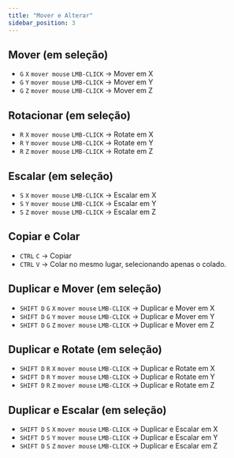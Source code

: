 ```yaml
---
title: "Mover e Alterar"
sidebar_position: 3
---
```


## Mover (em seleção)
- `G` `X` `mover mouse` `LMB-CLICK` -> Mover em X
- `G` `Y` `mover mouse` `LMB-CLICK` -> Mover em Y
- `G` `Z` `mover mouse` `LMB-CLICK` -> Mover em Z

## Rotacionar (em seleção)
- `R` `X` `mover mouse` `LMB-CLICK` -> Rotate em X
- `R` `Y` `mover mouse` `LMB-CLICK` -> Rotate em Y
- `R` `Z` `mover mouse` `LMB-CLICK` -> Rotate em Z

## Escalar (em seleção)
- `S` `X` `mover mouse` `LMB-CLICK` -> Escalar em X
- `S` `Y` `mover mouse` `LMB-CLICK` -> Escalar em Y
- `S` `Z` `mover mouse` `LMB-CLICK` -> Escalar em Z

## Copiar e Colar
- `CTRL` `C` -> Copiar
- `CTRL` `V` -> Colar no mesmo lugar, selecionando apenas o colado.

## Duplicar e Mover (em seleção)
- `SHIFT D` `G` `X` `mover mouse` `LMB-CLICK` -> Duplicar e Mover em X
- `SHIFT D` `G` `Y` `mover mouse` `LMB-CLICK` -> Duplicar e Mover em Y
- `SHIFT D` `G` `Z` `mover mouse` `LMB-CLICK` -> Duplicar e Mover em Z

## Duplicar e Rotate (em seleção)
- `SHIFT D` `R` `X` `mover mouse` `LMB-CLICK` -> Duplicar e Rotate em X
- `SHIFT D` `R` `Y` `mover mouse` `LMB-CLICK` -> Duplicar e Rotate em Y
- `SHIFT D` `R` `Z` `mover mouse` `LMB-CLICK` -> Duplicar e Rotate em Z

## Duplicar e Escalar (em seleção)
- `SHIFT D` `S` `X` `mover mouse` `LMB-CLICK` -> Duplicar e Escalar em X
- `SHIFT D` `S` `Y` `mover mouse` `LMB-CLICK` -> Duplicar e Escalar em Y
- `SHIFT D` `S` `Z` `mover mouse` `LMB-CLICK` -> Duplicar e Escalar em Z